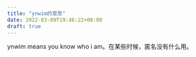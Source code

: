 ```yaml
---
title: "ynwim的意思"
date: 2022-03-09T19:46:22+08:00
draft: true
---
```


ynwim means you know who i am。在某些时候，匿名没有什么用。
